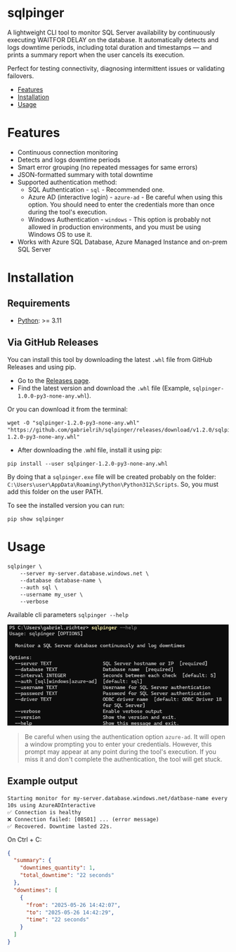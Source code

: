 # sqlpinger
A lightweight CLI tool to monitor SQL Server availability by continuously executing WAITFOR DELAY on the database. It automatically detects and logs downtime periods, including total duration and timestamps — and prints a summary report when the user cancels its execution.

Perfect for testing connectivity, diagnosing intermittent issues or validating failovers.

- [Features](#features)
- [Installation](#installation)
- [Usage](#usage)

# Features
- Continuous connection monitoring
- Detects and logs downtime periods
- Smart error grouping (no repeated messages for same errors)
- JSON-formatted summary with total downtime
- Supported authentication method:
  - SQL Authentication - `sql` - Recommended one.
  - Azure AD (interactive login) - `azure-ad` - Be careful when using this option. You should need to enter the credentials more than once during the tool's execution.
  - Windows Authentication - `windows` - This option is probably not allowed in production environments, and you must be using Windows OS to use it.
- Works with Azure SQL Database, Azure Managed Instance and on-prem SQL Server

# Installation

## Requirements

- [Python](https://www.python.org/downloads/): >= 3.11

## Via GitHub Releases
You can install this tool by downloading the latest ```.whl``` file from GitHub Releases and using pip.

- Go to the [Releases page](https://github.com/gabrielrih/sqlpinger/releases/).
- Find the latest version and download the ```.whl``` file (Example, ```sqlpinger-1.0.0-py3-none-any.whl```).

Or you can download it from the terminal:

```
wget -O "sqlpinger-1.2.0-py3-none-any.whl" "https://github.com/gabrielrih/sqlpinger/releases/download/v1.2.0/sqlpinger-1.2.0-py3-none-any.whl"
```

- After downloading the .whl file, install it using pip:

```
pip install --user sqlpinger-1.2.0-py3-none-any.whl
```

By doing that a ```sqlpinger.exe``` file will be created probably on the folder: ```C:\Users\user\AppData\Roaming\Python\Python312\Scripts```. So, you must add this folder on the user PATH.

To see the installed version you can run:

```
pip show sqlpinger
```


# Usage
```
sqlpinger \
    --server my-server.database.windows.net \
    --database database-name \
    --auth sql \
    --username my_user \
    --verbose
```

Available cli parameters ```sqlpinger --help```

![available cli parameters](.docs/cli_parameters.png)

> Be careful when using the authentication option `azure-ad`. It will open a window prompting you to enter your credentials. However, this prompt may appear at any point during the tool's execution. If you miss it and don't complete the authentication, the tool will get stuck.

## Example output

```
Starting monitor for my-server.database.windows.net/datbase-name every 10s using AzureADInteractive
✅ Connection is healthy
❌ Connection failed: [08S01] ... (error message)
✅ Recovered. Downtime lasted 22s.
```

On Ctrl + C:
```json
{
  "summary": {
    "downtimes_quantity": 1,
    "total_downtime": "22 seconds"
  },
  "downtimes": [
    {
      "from": "2025-05-26 14:42:07",
      "to": "2025-05-26 14:42:29",
      "time": "22 seconds"
    }
  ]
}
```
